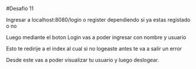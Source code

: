 #Desafio 11

Ingresar a localhost:8080/login o register dependiendo si ya estas registado o no

Luego mediante el boton Login vas a poder ingresar con nombre y usuario

Esto te redirije a el index al cual si no logeaste antes te va a salir un error

Desde este vas a poder visualizar tu usuario y luego deslogear.
